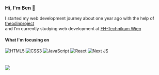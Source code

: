 ### Hi, I'm Ben 👋

I started my web development journey about one year ago with the help of [theodinproject](https://www.theodinproject.com)<br>
and I'm currently studying web development at [FH-Technikum Wien](https://www.technikum-wien.at/)<br>

#### What I'm focusing on
![HTML5](https://img.shields.io/badge/html5-%23E34F26.svg?style=for-the-badge&logo=html5&logoColor=white)
![CSS3](https://img.shields.io/badge/css3-%231572B6.svg?style=for-the-badge&logo=css3&logoColor=white)
![JavaScript](https://img.shields.io/badge/javascript-%23323330.svg?style=for-the-badge&logo=javascript&logoColor=%23F7DF1E)
![React](https://img.shields.io/badge/react-%2320232a.svg?style=for-the-badge&logo=react&logoColor=%2361DAFB)
![Next JS](https://img.shields.io/badge/Next-black?style=for-the-badge&logo=next.js&logoColor=white)


#
![](https://github-readme-stats.vercel.app/api/top-langs/?username=bPetermann&theme=dark&hide_border=false&include_all_commits=false&count_private=false&layout=compact)
